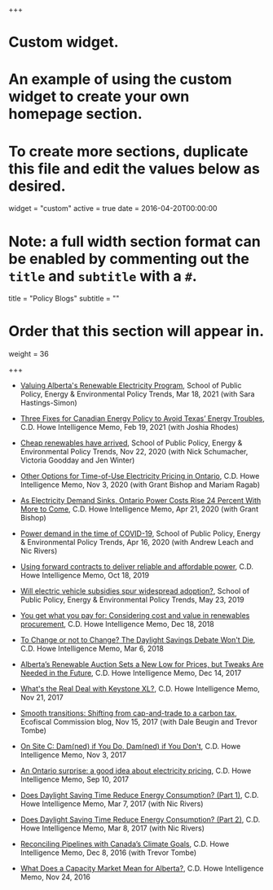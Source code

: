 +++
# Custom widget.
# An example of using the custom widget to create your own homepage section.
# To create more sections, duplicate this file and edit the values below as desired.
widget = "custom"
active = true
date = 2016-04-20T00:00:00

# Note: a full width section format can be enabled by commenting out the `title` and `subtitle` with a `#`.
title = "Policy Blogs"
subtitle = ""

# Order that this section will appear in.
weight = 36

+++
- <a href="https://www.policyschool.ca/wp-content/uploads/2021/03/EEP-trends-Shaffer.pdf" target="blank">Valuing Alberta's Renewable Electricity Program</a>, School of Public Policy, Energy & Environmental Policy Trends, Mar 18, 2021 (with Sara Hastings-Simon)

- <a href="https://www.cdhowe.org/intelligence-memos/shaffer-rhodes-%E2%80%93-three-fixes-canadian-energy-policy-avoid-texas%E2%80%99-energy-troubles" target="blank">Three Fixes for Canadian Energy Policy to Avoid Texas’ Energy Troubles</a>, C.D. Howe Intelligence Memo, Feb 19, 2021 (with Joshia Rhodes)

- <a href="https://www.policyschool.ca/wp-content/uploads/2020/11/Energy-Trends-Renewables-Nov.pdf" target="blank">Cheap renewables have arrived</a>, School of Public Policy, Energy & Environmental Policy Trends, Nov 22, 2020 (with Nick Schumacher, Victoria Goodday and Jen Winter)

- <a href="https://www.cdhowe.org/intelligence-memos/bishop-shaffer-ragab-%E2%80%93-other-options-time-use-electricity-pricing-ontario" target="blank">Other Options for Time-of-Use Electricity Pricing in Ontario</a>, C.D. Howe Intelligence Memo, Nov 3, 2020 (with Grant Bishop and Mariam Ragab)

- <a href="https://www.cdhowe.org/intelligence-memos/bishop-shaffer-%E2%80%93-electricity-demand-sinks-ontario-power-costs-rise-24-percent" target="blank">As Electricity Demand Sinks, Ontario Power Costs Rise 24 Percent With More to Come</a>, C.D. Howe Intelligence Memo, Apr 21, 2020 (with Grant Bishop)

- <a href="https://www.policyschool.ca/wp-content/uploads/2020/04/EE-policy-trends-power-and-covid.pdf" target="blank">Power demand in the time of COVID-19</a>, School of Public Policy, Energy & Environmental Policy Trends, Apr 16, 2020 (with Andrew Leach and Nic Rivers)

- <a href="https://www.cdhowe.org/intelligence-memos/blake-shaffer-%E2%80%93-using-forward-contracts-deliver-reliable-and-affordable-power" target="blank">Using forward contracts to deliver reliable and affordable power</a>, C.D. Howe Intelligence Memo, Oct 18, 2019

- <a href="https://www.policyschool.ca/wp-content/uploads/2019/05/EEPT-Electrick-Vehicle-Rebates-Shaffer-final.pdf" target="blank">Will electric vehicle subsidies spur widespread adoption?</a>, School of Public Policy, Energy & Environmental Policy Trends, May 23, 2019

- <a href="https://www.cdhowe.org/intelligence-memos/blake-shaffer-you-get-what-you-pay-cost-and-value-renewables-procurement" target="blank">You get what you pay for: Considering cost and value in renewables procurement</a>, C.D. Howe Intelligence Memo, Dec 18, 2018

- <a href="https://www.cdhowe.org/intelligence-memos/blake-shaffer-change-or-not-change-daylight-savings-debate-won%E2%80%99t-die" target="blank">To Change or not to Change? The Daylight Savings Debate Won't Die</a>, C.D. Howe Intelligence Memo, Mar 6, 2018

- <a href="https://cdhowe.org/intelligence-memos/blake-shaffer-alberta%E2%80%99s-renewable-auction-sets-new-low-prices-tweaks-are-needed" target="blank">Alberta’s Renewable Auction Sets a New Low for Prices, but Tweaks Are Needed in the Future</a>, C.D. Howe Intelligence Memo, Dec 14, 2017

- <a href="hhttps://www.cdhowe.org/intelligence-memos/blake-shaffer-whats-real-deal-keystone-xl" target="blank">What's the Real Deal with Keystone XL?</a>, C.D. Howe Intelligence Memo, Nov 21, 2017

- <a href="https://ecofiscal.ca/2017/11/15/smooth-transitions-shifting-from-cap-and-trade-to-a-carbon-tax/" target="blank">Smooth transitions: Shifting from cap-and-trade to a carbon tax</a>, Ecofiscal Commission blog, Nov 15, 2017 (with Dale Beugin and Trevor Tombe)

- <a href="https://www.cdhowe.org/intelligence-memos/blake-shaffer-damnmed-if-you-do-damnmed-if-you-don%E2%80%99t" target="blank">On Site C: Dam(ned) if You Do, Dam(ned) if You Don't</a>, C.D. Howe Intelligence Memo, Nov 3, 2017

- <a href="https://www.cdhowe.org/intelligence-memos/blake-shaffer-ontario-surprise-good-idea-about-electricity-pricing" target="blank">An Ontario surprise: a good idea about electricity pricing</a>, C.D. Howe Intelligence Memo, Sep 10, 2017

- <a href="https://www.cdhowe.org/intelligence-memos/rivers-shaffer-does-daylight-saving-time-reduce-energy-consumption-part-1" target="blank">Does Daylight Saving Time Reduce Energy Consumption? (Part 1)</a>, C.D. Howe Intelligence Memo, Mar 7, 2017 (with Nic Rivers)

- <a href="https://www.cdhowe.org/intelligence-memos/rivers-and-shaffer-does-daylight-saving-time-reduce-energy-consumption-part-2" target="blank">Does Daylight Saving Time Reduce Energy Consumption? (Part 2)</a>, C.D. Howe Intelligence Memo, Mar 8, 2017 (with Nic Rivers)

- <a href="https://www.cdhowe.org/intelligence-memos/shaffer-and-tombe-reconciling-pipelines-canada%E2%80%99s-climate-goals" target="blank">Reconciling Pipelines with Canada’s Climate Goals</a>, C.D. Howe Intelligence Memo, Dec 8, 2016 (with Trevor Tombe)

- <a href="https://www.cdhowe.org/intelligence-memos/blake-shaffer-what-does-capacity-market-mean-alberta" target="blank">What Does a Capacity Market Mean for Alberta?</a>, C.D. Howe Intelligence Memo, Nov 24, 2016
